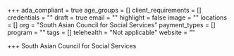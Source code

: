 +++
ada_compliant = true
age_groups = []
client_requirements = []
credentials = ""
draft = true
email = ""
highlight = false
image = ""
locations = []
org = "South Asian Council for Social Services"
payment_types = []
program = ""
tags = []
telehealth = "Not applicable"
website = ""

+++
South Asian Council for Social Services